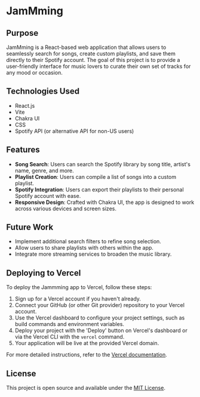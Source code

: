 # JamMming

## Purpose
JamMming is a React-based web application that allows users to seamlessly search for songs, create custom playlists, and save them directly to their Spotify account. The goal of this project is to provide a user-friendly interface for music lovers to curate their own set of tracks for any mood or occasion.

## Technologies Used
- React.js
- Vite
- Chakra UI
- CSS
- Spotify API (or alternative API for non-US users)

## Features
- **Song Search**: Users can search the Spotify library by song title, artist's name, genre, and more.
- **Playlist Creation**: Users can compile a list of songs into a custom playlist.
- **Spotify Integration**: Users can export their playlists to their personal Spotify account with ease.
- **Responsive Design**: Crafted with Chakra UI, the app is designed to work across various devices and screen sizes.

## Future Work
- Implement additional search filters to refine song selection.
- Allow users to share playlists with others within the app.
- Integrate more streaming services to broaden the music library.

## Deploying to Vercel
To deploy the Jammming app to Vercel, follow these steps:
1. Sign up for a Vercel account if you haven't already.
2. Connect your GitHub (or other Git provider) repository to your Vercel account.
3. Use the Vercel dashboard to configure your project settings, such as build commands and environment variables.
4. Deploy your project with the 'Deploy' button on Vercel's dashboard or via the Vercel CLI with the `vercel` command.
5. Your application will be live at the provided Vercel domain.

For more detailed instructions, refer to the [Vercel documentation](https://github.com/vercel/examples/blob/main/README.md).

## License
This project is open source and available under the [MIT License](https://opensource.stackexchange.com/questions/11970/is-license-mentioned-in-readme-enough).

